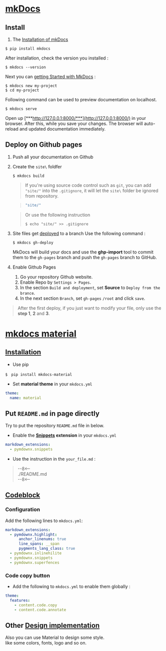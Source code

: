# [mkDocs](https://www.mkdocs.org/)
## Install
1. The [Installation of mkDocs](https://www.mkdocs.org/getting-started/)
```
$ pip install mkdocs
```
After installation, check the version you installed :
```
$ mkdocs --version
```
Next you can [getting Started with MkDocs](https://www.mkdocs.org/getting-started/) :
```
$ mkdocs new my-project
$ cd my-project
```
Following command can be used to preview documentation on localhost.
```
$ mkdocs serve
```
Open up [***http://127.0.0.1:8000/***](http://127.0.0.1:8000/) in your browser.
After this, while you save your changes.
The browser will auto-reload and updated documentation immediately.

## Deploy on Github pages
1. Push all your documentation on Github
2. Create the `site\` foldfer
    ```
    $ mkdocs build
    ```

     > If you're using source code control such as `git`, you can add `"site/"` into the `.gitignore`, it will let the `site\` folder be ignored from repository.

     > ```yaml title=".gitignore"
     > "site/"
     > ```

     > Or use the following instruction 
     > ```
     > $ echo "site/" >> .gitignore
     > ```

3. Site files get [deployed](https://www.mkdocs.org/user-guide/deploying-your-docs/) to a branch
Use the following command :
    ```
    $ mkdocs gh-deploy
    ```
    MkDocs will build your docs and use the **ghp-import** tool to commit them to the `gh-pages` branch and push the `gh-pages` branch to GitHub.

4. Enable Github Pages 
    1. Go your repository Github website.
    2. Enable Repo by `Settings > Pages`.
    3. In the section `Build and deployment`, set **Source** to `Deploy from the brance`.
    4. In the next section `Branch`, set `gh-pages` `/root` and click `save`.

> After the first deploy, if you just want to modify your file, only use the **step 1**, **2** and **3**.

# [mkdocs material](https://squidfunk.github.io/mkdocs-material/)
## [Installation](https://squidfunk.github.io/mkdocs-material/getting-started/)
* Use pip
```
$　pip install mkdocs-material
```
* Set **material theme** in your `mkdocs.yml` 
```yaml title="mkdocs.yml"
theme:
  name: material
```

## Put `README.md` in page directly
Try to put the repository `README.md` file in below.

* Enable the **[Snippets](https://facelessuser.github.io/pymdown-extensions/extensions/snippets/) extension** in your `mkdocs.yml` 
```yaml title="mkdocs.yml"
markdown_extensions:
  - pymdownx.snippets
```
* Use the instruction in the `your_file.md` :
> --8<--  
> ./README.md  
> --8<--

## [Codeblock](https://squidfunk.github.io/mkdocs-material/reference/code-blocks/) 
### Configuration
Add the following lines to `mkdocs.yml`: <br>

```yaml title="mkdocs.yml"
markdown_extensions:
  - pymdownx.highlight:
      anchor_linenums: true
      line_spans: __span
      pygments_lang_class: true
  - pymdownx.inlinehilite
  - pymdownx.snippets
  - pymdownx.superfences
```
### Code copy button
* Add the following to `mkdocs.yml` to enable them globally :

```yaml title="mkdocs.yml"
theme:
  features:
    - content.code.copy
    - content.code.annotate 
```
## Other [Design implementation](https://squidfunk.github.io/mkdocs-material/setup/changing-the-colors/)
Also you can use Material to design some style.<br>
like some colors, fonts, logo and so on.